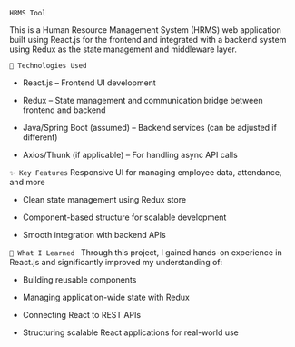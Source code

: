 `HRMS Tool`
 
 This is a Human Resource Management System (HRMS) web application built using React.js for the frontend and integrated with a backend system using Redux as the state management and middleware layer.

`🔧 Technologies Used`

- React.js – Frontend UI development

- Redux – State management and communication bridge between frontend and backend

- Java/Spring Boot (assumed) – Backend services (can be adjusted if different)

- Axios/Thunk (if applicable) – For handling async API calls

`✨ Key Features`
Responsive UI for managing employee data, attendance, and more

- Clean state management using Redux store

- Component-based structure for scalable development

- Smooth integration with backend APIs

`🚀 What I Learned `
Through this project, I gained hands-on experience in React.js and significantly improved my understanding of:

- Building reusable components

- Managing application-wide state with Redux

- Connecting React to REST APIs

- Structuring scalable React applications for real-world use
